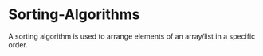 # Sorting-Algorithms
A sorting algorithm is used to arrange elements of an array/list in a specific order. 
